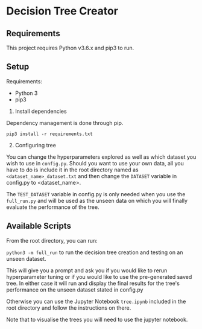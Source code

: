 # Decision Tree Creator

## Requirements

This project requires Python v3.6.x and pip3 to run.

## Setup

Requirements:
- Python 3
- pip3

1. Install dependencies

Dependency management is done through pip.

`pip3 install -r requirements.txt`

2. Configuring tree

You can change the hyperparameters explored as well as which dataset you wish to use in `config.py`. Should you want to use your own data, all you have to do is include it in the root directory named as `<dataset_name>_dataset.txt` and then change the `DATASET` variable in config.py to <dataset_name>.

The `TEST_DATASET` variable in config.py is only needed when you use the `full_run.py` and will be used as the unseen data on which you will finally evaluate the performance of the tree.

## Available Scripts

From the root directory, you can run:

`python3 -m full_run` to run the decision tree creation and testing on an unseen dataset.

This will give you a prompt and ask you if you would like to rerun hyperparameter tuning or if you would like to use the pre-generated saved tree.
In either case it will run and display the final results for the tree's performance on the unseen dataset stated in config.py

Otherwise you can use the Jupyter Notebook `tree.ipynb` included in the root directory and follow the instructions on there.


Note that to visualise the trees you will need to use the jupyter notebook.

